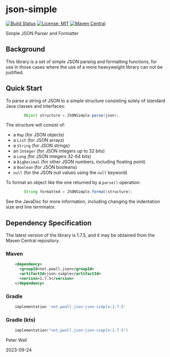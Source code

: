 # json-simple

[![Build Status](https://travis-ci.com/pwall567/json-simple.svg?branch=main)](https://app.travis-ci.com/github/pwall567/json-simple)
[![License: MIT](https://img.shields.io/badge/License-MIT-yellow.svg)](https://opensource.org/licenses/MIT)
[![Maven Central](https://img.shields.io/maven-central/v/net.pwall.json/json-simple?label=Maven%20Central)](https://search.maven.org/search?q=g:%22net.pwall.json%22%20AND%20a:%22json-simple%22)

Simple JSON Parser and Formatter

## Background

This library is a set of simple JSON parsing and formatting functions, for use in those cases where the use of a more
heavyweight library can not be justified.

## Quick Start

To parse a string of JSON to a simple structure consisting solely of standard Java classes and interfaces:
```java
        Object structure = JSONSimple.parse(json);
```
The structure will consist of:
- a `Map` (for JSON objects)
- a `List` (for JSON arrays)
- a `String` (for JSON strings)
- an `Integer` (for JSON integers up to 32 bits)
- a `Long` (for JSON integers 32-64 bits)
- a `BigDecimal` (for other JSON numbers, including floating point)
- a `Boolean` (for JSON booleans)
- `null` (for the JSON null values using the `null` keyword)

To format an object like the one returned by a `parse()` operation:
```java
        String formatted = JSONSimple.format(structure);
```

See the JavaDoc for more information, including changing the indentation size and line terminator.

## Dependency Specification

The latest version of the library is 1.7.5, and it may be obtained from the Maven Central repository.

### Maven
```xml
    <dependency>
      <groupId>net.pwall.json</groupId>
      <artifactId>json-simple</artifactId>
      <version>1.7.5</version>
    </dependency>
```
### Gradle
```groovy
    implementation 'net.pwall.json:json-simple:1.7.5'
```
### Gradle (kts)
```kotlin
    implementation("net.pwall.json:json-simple:1.7.5")
```

Peter Wall

2023-09-24
